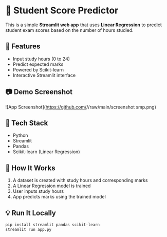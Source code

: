 # 🎯 Student Score Predictor

This is a simple **Streamlit web app** that uses **Linear Regression** to predict student exam scores based on the number of hours studied.

## 📌 Features
- Input study hours (0 to 24)
- Predict expected marks
- Powered by Scikit-learn
- Interactive Streamlit interface

## 📷 Demo Screenshot
![App Screenshot](https://github.com/<Kumar9876543>/<StudentScorePredictor>/raw/main/screenshot smp.png)
 <!-- Add if you want -->

## 🚀 Tech Stack
- Python
- Streamlit
- Pandas
- Scikit-learn (Linear Regression)

## 🧠 How It Works
1. A dataset is created with study hours and corresponding marks
2. A Linear Regression model is trained
3. User inputs study hours
4. App predicts marks using the trained model

## 💡 Run It Locally

```bash
pip install streamlit pandas scikit-learn
streamlit run app.py

